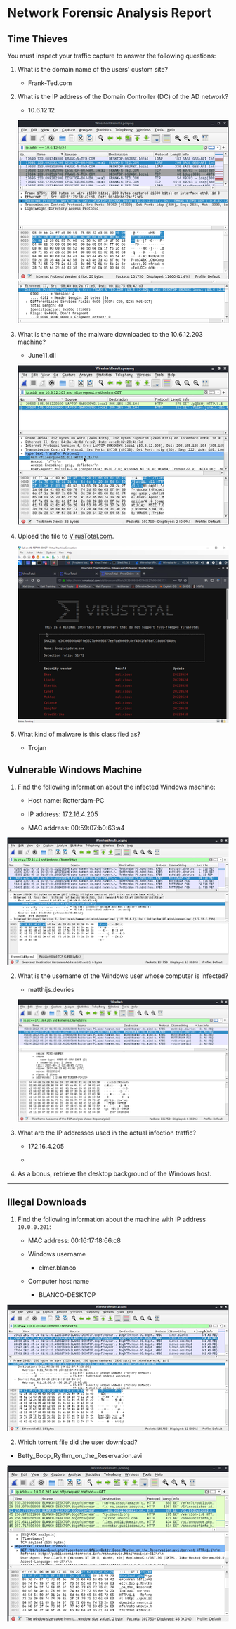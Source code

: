 # Network Forensic Analysis Report


## Time Thieves 
You must inspect your traffic capture to answer the following questions:

1. What is the domain name of the users' custom site?
   
    - Frank-Ted.com

2. What is the IP address of the Domain Controller (DC) of the AD network?

    - 10.6.12.12
    
    ![](images/1.png)
    ![](images/2.png)

3. What is the name of the malware downloaded to the 10.6.12.203 machine?

    - June11.dll
   
   ![](images/3.png)
  
   
4. Upload the file to [VirusTotal.com](https://www.virustotal.com/gui/). 

   ![](images/4.png)

5. What kind of malware is this classified as?

    - Trojan


## Vulnerable Windows Machine

1. Find the following information about the infected Windows machine:
    
    - Host name: Rotterdam-PC

    - IP address: 172.16.4.205

    - MAC address: 00:59:07:b0:63:a4

  ![](images/5.png)
    
2. What is the username of the Windows user whose computer is infected?
   
    - matthijs.devries

   ![](images/7.png)

3. What are the IP addresses used in the actual infection traffic?

    - 172.16.4.205 
    
    - [](images/6.png)

4. As a bonus, retrieve the desktop background of the Windows host.

---

## Illegal Downloads

1. Find the following information about the machine with IP address `10.0.0.201`:

    - MAC address: 00:16:17:18:66:c8

    - Windows username

      - elmer.blanco

    - Computer host name
      
      - BLANCO-DESKTOP

  ![](images/9.png)

2. Which torrent file did the user download?

- Betty_Boop_Rythm_on_the_Reservation.avi

![](images/10.png)
